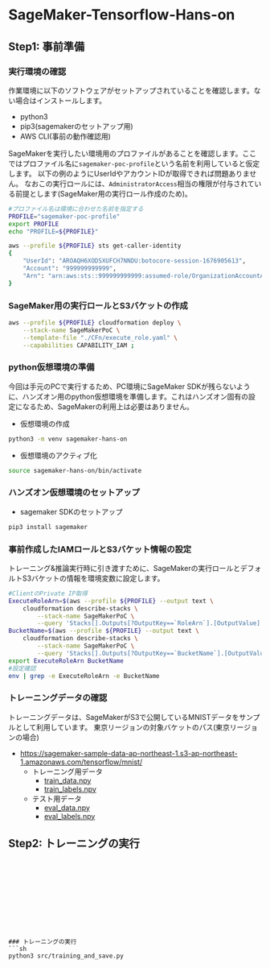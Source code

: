 # SageMaker-Tensorflow-Hans-on




## Step1: 事前準備
### 実行環境の確認
作業環境に以下のソフトウェアがセットアップされていることを確認します。ない場合はインストールします。
- python3
- pip3(sagemakerのセットアップ用)
- AWS CLI(事前の動作確認用)

SageMakerを実行したい環境用のプロファイルがあることを確認します。ここではプロファイル名に`sagemaker-poc-profile`という名前を利用していると仮定します。
以下の例のようにUserIdやアカウントIDが取得できれば問題ありません。
なおこの実行ロールには、`AdministratorAccess`相当の権限が付与されている前提とします(SageMaker用の実行ロール作成のため)。
```sh
#プロファイル名は環境に合わせた名前を指定する
PROFILE="sagemaker-poc-profile"
export PROFILE
echo "PROFILE=${PROFILE}"
```
```sh
aws --profile ${PROFILE} sts get-caller-identity
{
    "UserId": "AROAQH6XODSXUFCH7NNDU:botocore-session-1676905613",
    "Account": "999999999999",
    "Arn": "arn:aws:sts::999999999999:assumed-role/OrganizationAccountAccessRole/botocore-session-1676905613"
}
```
### SageMaker用の実行ロールとS3バケットの作成
```sh
aws --profile ${PROFILE} cloudformation deploy \
    --stack-name SageMakerPoC \
    --template-file "./CFn/execute_role.yaml" \
    --capabilities CAPABILITY_IAM ;
```


### python仮想環境の準備
今回は手元のPCで実行するため、PC環境にSageMaker SDKが残らないように、ハンズオン用のpython仮想環境を準備します。これはハンズオン固有の設定になるため、SageMakerの利用上は必要はありません。
- 仮想環境の作成
```sh
python3 -m venv sagemaker-hans-on
```
- 仮想環境のアクティブ化
```sh
source sagemaker-hans-on/bin/activate
```
### ハンズオン仮想環境のセットアップ
- sagemaker SDKのセットアップ
```sh
pip3 install sagemaker
```
### 事前作成したIAMロールとS3バケット情報の設定
トレーニング&推論実行時に引き渡すために、SageMakerの実行ロールとデフォルトS3バケットの情報を環境変数に設定します。
```sh
#ClientのPrivate IP取得
ExecuteRoleArn=$(aws --profile ${PROFILE} --output text \
    cloudformation describe-stacks \
        --stack-name SageMakerPoC \
        --query 'Stacks[].Outputs[?OutputKey==`RoleArn`].[OutputValue]')
BucketName=$(aws --profile ${PROFILE} --output text \
    cloudformation describe-stacks \
        --stack-name SageMakerPoC \
        --query 'Stacks[].Outputs[?OutputKey==`BucketName`].[OutputValue]')
export ExecuteRoleArn BucketName
#設定確認
env | grep -e ExecuteRoleArn -e BucketName
```
### トレーニングデータの確認
トレーニングデータは、SageMakerがS3で公開しているMNISTデータをサンプルとして利用しています。
東京リージョンの対象バケットのパス(東京リージョンの場合)
- https://sagemaker-sample-data-ap-northeast-1.s3-ap-northeast-1.amazonaws.com/tensorflow/mnist/
    - トレーニング用データ
        - [train_data.npy](https://sagemaker-sample-data-ap-northeast-1.s3-ap-northeast-1.amazonaws.com/tensorflow/mnist/train_data.npy)
        - [train_labels.npy](https://sagemaker-sample-data-ap-northeast-1.s3-ap-northeast-1.amazonaws.com/tensorflow/mnist/train_labels.npy)
    - テスト用データ
        - [eval_data.npy](https://sagemaker-sample-data-ap-northeast-1.s3-ap-northeast-1.amazonaws.com/tensorflow/mnist/eval_data.npy)
        - [eval_labels.npy](https://sagemaker-sample-data-ap-northeast-1.s3-ap-northeast-1.amazonaws.com/tensorflow/mnist/eval_labels.npy)
## Step2: トレーニングの実行
```











### トレーニングの実行
```sh
python3 src/training_and_save.py
```